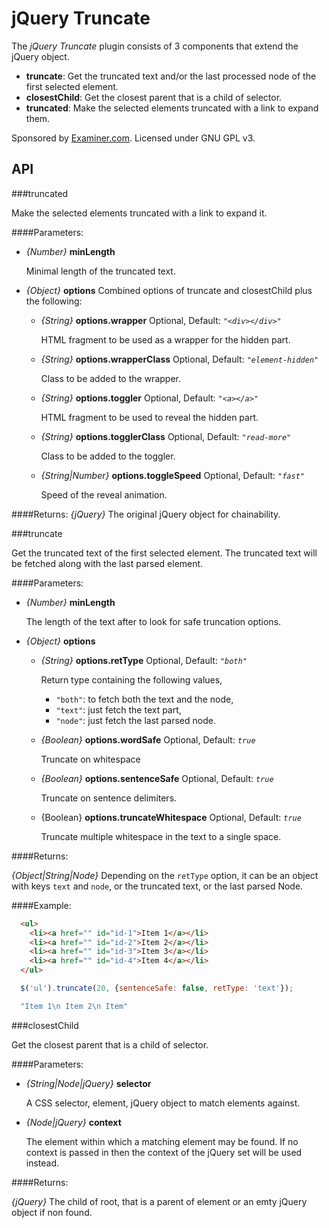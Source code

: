 # jQuery Truncate

The *jQuery Truncate* plugin consists of 3 components that extend the jQuery object.

* **truncate**: Get the truncated text and/or the last processed node of the first selected element.
* **closestChild**: Get the closest parent that is a child of selector.
* **truncated**: Make the selected elements truncated with a link to expand them.

Sponsored by [Examiner.com](http://www.examiner.com). Licensed under GNU GPL v3.

## API

###truncated

Make the selected elements truncated with a link to expand it.

####Parameters:
  * *{Number}* **minLength**

    Minimal length of the truncated text.
  * *{Object}* **options**
    Combined options of truncate and closestChild plus the following:
    * *{String}* **options.wrapper** Optional, Default: *`"<div></div>"`*

        HTML fragment to be used as a wrapper for the hidden part.

    * *{String}* **options.wrapperClass** Optional, Default: *`"element-hidden"`*

        Class to be added to the wrapper.

    * *{String}* **options.toggler** Optional, Default: *`"<a></a>"`*

        HTML fragment to be used to reveal the hidden part.
    * *{String}* **options.togglerClass** Optional, Default: *`"read-more"`*

        Class to be added to the toggler.

    * *{String|Number}* **options.toggleSpeed** Optional, Default: *`"fast"`*

        Speed of the reveal animation.

####Returns:
*{jQuery}* The original jQuery object for chainability.

###truncate

Get the truncated text of the first selected element. The truncated text will be fetched along with the last parsed element.

####Parameters:

  * *{Number}* **minLength**

    The length of the text after to look for safe truncation options.
  * *{Object}* **options**
    * *{String}* **options.retType** Optional, Default: *`"both"`*

        Return type containing the following values,
        - `"both"`: to fetch both the text and the node,
        - `"text"`: just fetch the text part,
        - `"node"`: just fetch the last parsed node.

    * *{Boolean}* **options.wordSafe** Optional, Default: *`true`*

        Truncate on whitespace

    * *{Boolean}* **options.sentenceSafe** Optional, Default: *`true`*

        Truncate on sentence delimiters.

    * {Boolean} **options.truncateWhitespace** Optional, Default: *`true`*

        Truncate multiple whitespace in the text to a single space.

####Returns:

*{Object|String|Node}* Depending on the `retType` option, it can be an object with keys `text` and `node`, or the truncated text, or the last parsed Node.

####Example:
```html
  <ul>
    <li><a href="" id="id-1">Item 1</a></li>
    <li><a href="" id="id-2">Item 2</a></li>
    <li><a href="" id="id-3">Item 3</a></li>
    <li><a href="" id="id-4">Item 4</a></li>
  </ul>
```

```javascript
  $('ul').truncate(20, {sentenceSafe: false, retType: 'text'});
```

```cmd
  "Item 1\n Item 2\n Item"
```

###closestChild

Get the closest parent that is a child of selector.

####Parameters:

 * *{String|Node|jQuery}* **selector**

    A CSS selector, element, jQuery object to match elements against.

 * *{Node|jQuery}* **context**

    The element within which a matching element may be found. If no context is passed in then the context of the jQuery set will be used instead.

####Returns:

*{jQuery}* The child of root, that is a parent of element or an emty jQuery object if non found.
